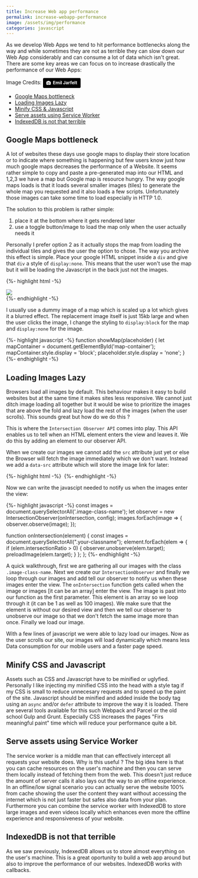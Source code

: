 ```yaml
---
title: Increase Web app performance
permalink: increase-webapp-performance
image: /assets/img/performance
categories: javascript
---
```


As we develop Web Apps we tend to hit performance bottlenecks along the way and while sometimes they are not as terrible they can slow down our Web App considerably and can consume a lot of data which isn't great. There are some key areas we can focus on to increase drastically the performance of our Web Apps:

Image Credits: <a style="background-color:black;color:white;text-decoration:none;padding:4px 6px;font-family:-apple-system, BlinkMacSystemFont, &quot;San Francisco&quot;, &quot;Helvetica Neue&quot;, Helvetica, Ubuntu, Roboto, Noto, &quot;Segoe UI&quot;, Arial, sans-serif;font-size:12px;font-weight:bold;line-height:1.2;display:inline-block;border-radius:3px;" href="https://unsplash.com/@emiljarfelt?utm_medium=referral&amp;utm_campaign=photographer-credit&amp;utm_content=creditBadge" target="_blank" rel="noopener noreferrer" title="Download free do whatever you want high-resolution photos from Emil Jarfelt"><span style="display:inline-block;padding:2px 3px;"><svg xmlns="http://www.w3.org/2000/svg" style="height:12px;width:auto;position:relative;vertical-align:middle;top:-1px;fill:white;" viewBox="0 0 32 32"><title>unsplash-logo</title><path d="M20.8 18.1c0 2.7-2.2 4.8-4.8 4.8s-4.8-2.1-4.8-4.8c0-2.7 2.2-4.8 4.8-4.8 2.7.1 4.8 2.2 4.8 4.8zm11.2-7.4v14.9c0 2.3-1.9 4.3-4.3 4.3h-23.4c-2.4 0-4.3-1.9-4.3-4.3v-15c0-2.3 1.9-4.3 4.3-4.3h3.7l.8-2.3c.4-1.1 1.7-2 2.9-2h8.6c1.2 0 2.5.9 2.9 2l.8 2.4h3.7c2.4 0 4.3 1.9 4.3 4.3zm-8.6 7.5c0-4.1-3.3-7.5-7.5-7.5-4.1 0-7.5 3.4-7.5 7.5s3.3 7.5 7.5 7.5c4.2-.1 7.5-3.4 7.5-7.5z"></path></svg></span><span style="display:inline-block;padding:2px 3px;">Emil Jarfelt</span></a>

- [Google Maps bottleneck](#google-maps-bottleneck)
- [Loading Images Lazy](#loading-images-lazy)
- [Minify CSS & Javascript](#minify-css-and-javascript)
- [Serve assets using Service Worker](#serve-assets-using-service-worker)
- [IndexedDB is not that terrible](#indexeddb-is-not-that-terrible)


## Google Maps bottleneck

A lot of websites these days use google maps to display their store location or to indicate where something is happening but few users know just how much google maps decreases the performance of a Website. It seems rather simple to copy and paste a pre-generated map into our HTML and 1,2,3 we have a map but Google map is resource hungry. The way google maps loads is that it loads several smaller images (tiles) to generate the whole map you requested and it also loads a few scripts. Unfortunately those images can take some time to load especially in HTTP 1.0.

The solution to this problem is rather simple:
1. place it at the bottom where it gets rendered later
2. use a toggle button/image to load the map only when the user actually needs it

Personally I prefer option 2 as it actually stops the map from loading the individual tiles and gives the user the option to chose. The way you archive this effect is simple. Place your google HTML snippet inside a `div` and give that `div` a style of `display:none`. This means that the user won't use the map but it will be loading the Javascript in the back just not the images.

{%- highlight html -%}
<div id="map-container" style="display:none">
  <!-- the map goes here -->
</div>

<div onclick="showMap(this)">
  <img src="palceholder-image.png">
</div>
{%- endhighlight -%}

I usually use a dummy image of a map which is scaled up a lot which gives it a blurred effect. The replacement image itself is just 15kb large and when the user clicks the image, I change the styling to `display:block` for the map and `display:none` for the image.

{%- highlight javascript -%}
function showMap(placeholder) {
  let mapContainer = document.getElementById('map-container');
  mapContainer.style.display = 'block';
  placeholder.style.display = 'none';
}
{%- endhighlight -%}

## Loading Images Lazy
Browsers load all images by default. This behaviour makes it easy to build websites but at the same time it makes sites less responsive. We cannot just ditch image loading all together but it would be wise to prioritize the images that are above the fold and lazy load the rest of the images (when the user scrolls). This sounds great but how do we do this ?

This is where the `Intersection Observer API` comes into play. This API enables us to tell when an HTML element enters the view and leaves it. We do this by adding an element to our observer API.

When we create our images we cannot add the `src` attribute just yet or else the Browser will fetch the image immediately which we don't want. Instead we add a `data-src` attribute which will store the image link for later:

{%- highlight html -%}
<img class='image-class-name' data-src='ourImage.png'>
{%- endhighlight -%}

Now we can write the javascipt needed to notify us when the images enter the view:

{%- highlight javascript -%}
const images = document.querySelectorAll('.image-class-name');
let observer = new IntersectionObserver(onIntersection, config);
images.forEach(image => {
  observer.observe(image);
});

function onIntersection(element) {
const images = document.querySelectorAll(".your-classname");
  element.forEach(elem => {
   if (elem.intersectionRatio > 0) {
    observer.unobserve(elem.target);
    preloadImage(elem.target);
   }
  };
};
{%- endhighlight -%}

A quick walkthrough, first we are gathering all our images with the class `.image-class-name`. Next we create our `IntersectionObserver` and finally we loop through our images and add tell our observer to notify us when these images enter the view. The `onIntersection` function gets called when the image or images [it can be an array] enter the view. The image is past into our function as the first parameter. This element is an array so we loop through it (it can be 1 as well as 100 images). We make sure that the element is without our desired view and then we tell our observer to unobserve our image so that we don't fetch the same image more than once. Finally we load our image.

With a few lines of javascript we were able to lazy load our images. Now as the user scrolls our site, our images will load dynamically which means less Data consumption for our mobile users and a faster page speed.


## Minify CSS and Javascript
Assets such as CSS and Javascript have to be minified or uglyfied. Personally I like injecting my minified CSS into the head with a style tag if my CSS is small to reduce unnecesary requests and to speed up the paint of the site. Javascript should be minified and added inside the body tag using an `async` and/or `defer` attribute to improve the way it is loaded. There are several tools available for this such Webpack and Parcel or the old school Gulp and Grunt. Especially CSS increases the pages "Firs meaningful paint" time which will reduce your performance quite a bit.


## Serve assets using Service Worker
The service worker is a middle man that can effectively intercept all requests your website does. Why is this useful ? The big idea here is that you can cache resources on the user's machine and then you can serve them locally instead of fetching them from the web. This doesn't just reduce the amount of server calls it also lays out the way to an offline experience. In an offline/low signal scenario you can actually serve the website 100% from cache showing the user the content they want without accessing the internet which is not just faster but safes also data from your plan. Furthermore you can combine the service worker with IndexedDB to store large images and even videos locally which enhances even more the offline experience and responsiveness of your website.


## IndexedDB is not that terrible
As we saw previously, IndexedDB allows us to store almost everything on the user's machine. This is a great oportunity to build a web app around but also to improve the performance of our websites. IndexedDB works with callbacks.
